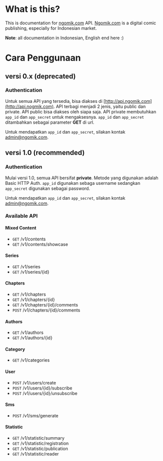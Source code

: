 What is this?
==============

This is documentation for [ngomik.com](http://ngomik.com) API. [Ngomik.com](http://ngomik.com) is a digital comic publishing, especially for Indonesian market. 

**Note**: all documentation in Indonesian, English end here :)

# Cara Penggunaan

## versi 0.x (deprecated)

### Authentication
Untuk semua API yang tersedia, bisa diakses di [http://api.ngomik.com](http://api.nogmik.com). API terbagi menjadi 2 jenis, yaitu public dan private. API public bisa diakses oleh siapa saja. API private membutuhkan `app_id` dan `app_secret` untuk mengaksesnya. `app_id` dan `app_secret` ditambahkan sebagai parameter **GET** di url.

Untuk mendapatkan `app_id` dan `app_secret`, silakan kontak admin@ngomik.com. 


## versi 1.0 (recommended)

### Authentication
Mulai versi 1.0, semua API bersifat **private**. Metode yang digunakan adalah Basic HTTP Auth. `app_id` digunakan sebaga username sedangkan `app_secret` digunakan sebagai password.

Untuk mendapatkan `app_id` dan `app_secret`, silakan kontak admin@ngomik.com. 

### Available API
#### Mixed Content
* `GET` /v1/contents
* `GET` /v1/contents/showcase

#### Series
* `GET` /v1/series
* `GET` /v1/series/{id}

#### Chapters
* `GET` /v1/chapters
* `GET` /v1/chapters/{id}
* `GET` /v1/chapters/{id}/comments
* `POST` /v1/chapters/{id}/comments

#### Authors
* `GET` /v1/authors
* `GET` /v1/authors/{id}

#### Category
* `GET` /v1/categories

#### User
* `POST` /v1/users/create
* `POST` /v1/users/{id}/subscribe
* `POST` /v1/users/{id}/unsubscribe

#### Sms
* `POST` /v1/sms/generate

#### Statistic
* `GET` /v1/statistic/summary
* `GET` /v1/statistic/registration
* `GET` /v1/statistic/publication
* `GET` /v1/statistic/reader
